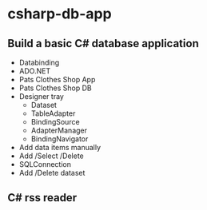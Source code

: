 # csharp-db-app
## Build a basic C# database application ##
- Databinding
- ADO.NET
- Pats Clothes Shop App
- Pats Clothes Shop DB
- Designer tray 
	- Dataset
	- TableAdapter
	- BindingSource
	- AdapterManager
	- BindingNavigator
- Add data items manually
- Add /Select /Delete 
- SQLConnection
- Add /Delete dataset

## C# rss reader ##

